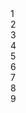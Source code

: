 <div class="grid">
  <div id="item-1">1</div>
  <div id="item-2">2</div>
  <div id="item-3">3</div>
  <div id="item-4">4</div>
  <div id="item-5">5</div>
  <div id="item-6">6</div>
  <div id="item-7">7</div>
  <div id="item-8">8</div>
  <div id="item-9">9</div>
</div>
